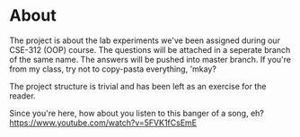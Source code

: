 # About
The project is about the lab experiments we've been assigned during our CSE-312 (OOP) course. The questions will be attached in a seperate branch of the same name. The answers will be pushed into master branch. If you're from my class, try not to copy-pasta everything, 'mkay?

The project structure is trivial and has been left as an exercise for the reader.

Since you're here, how about you listen to this banger of a song, eh?
https://www.youtube.com/watch?v=5FVK1fCsEmE
